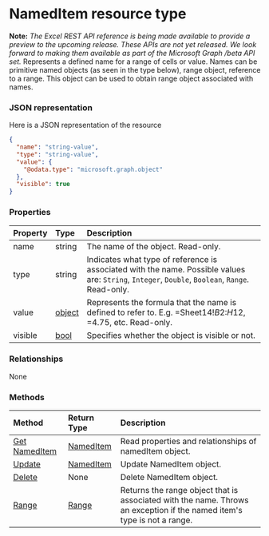 # NamedItem resource type
**Note:** _The Excel REST API reference is being made available to provide a preview to the upcoming release. These APIs are not yet released. We look forward to making them available as part of the Microsoft Graph /beta API set._
Represents a defined name for a range of cells or value. Names can be primitive named objects (as seen in the type below), range object, reference to a range. This object can be used to obtain range object associated with names.

### JSON representation

Here is a JSON representation of the resource

<!-- {
  "blockType": "resource",
  "optionalProperties": [

  ],
  "@odata.type": "microsoft.graph.nameditem"
}-->

```json
{
  "name": "string-value",
  "type": "string-value",
  "value": {
    "@odata.type": "microsoft.graph.object"
  },
  "visible": true
}

```
### Properties
| Property	   | Type	|Description|
|:---------------|:--------|:----------|
|name|string|The name of the object. Read-only.|
|type|string|Indicates what type of reference is associated with the name. Possible values are: `String`, `Integer`, `Double`, `Boolean`, `Range`. Read-only.|
|value|[object](object.md)|Represents the formula that the name is defined to refer to. E.g. =Sheet14!$B$2:$H$12, =4.75, etc. Read-only.|
|visible|[bool](bool.md)|Specifies whether the object is visible or not.|

### Relationships
None


### Methods

| Method		   | Return Type	|Description|
|:---------------|:--------|:----------|
|[Get NamedItem](../api/nameditem_get.md) | [NamedItem](nameditem.md) |Read properties and relationships of namedItem object.|
|[Update](../api/nameditem_update.md) | [NamedItem](nameditem.md)	|Update NamedItem object. |
|[Delete](../api/nameditem_delete.md) | None |Delete NamedItem object. |
|[Range](../api/nameditem_range.md)|[Range](range.md)|Returns the range object that is associated with the name. Throws an exception if the named item's type is not a range.|

<!-- uuid: 8fcb5dbc-d5aa-4681-8e31-b001d5168d79
2015-10-25 14:57:30 UTC -->
<!-- {
  "type": "#page.annotation",
  "description": "NamedItem resource",
  "keywords": "",
  "section": "documentation",
  "tocPath": ""
}-->